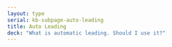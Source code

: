 ```yaml
---
layout: type
serial: kb-subpage-auto-leading
title: Auto Leading
deck: "What is automatic leading. Should I use it?"
---
```


<!-- 
Auto leading is a feature that allows your design software to automatically assign a leading value to the text you set, based on its point size. Most design software programs use a default auto leading setting of 120 percent of the point size. (This value can be changed by the user, as can most default values.)

In many cases, the use of auto leading results in a fractional value. For example, for 10 point type, the auto leading might be a nice, even 12 point; but for 11 point type, it becomes 13.2; for 12, it is 14.4; and for 14, it is 16.8. Most current design programs indicate the actual auto-leading value in the leading field, usually in parentheses; others don't show it at all.

Pros and Cons

Auto leading can be a real convenience when working with text type. By using auto leading, you can change text sizes as many times as you like and the leading will adjust proportionally and automatically. This is a real time-saver when you are unsure of your final point size and want the freedom to experiment.

On the other hand, auto leading does have its pitfalls; follow these guidelines to know when to use it and when to lose it:

When you are combining type, symbols, or dingbats of different point sizes on the same line, auto leading can wreak havoc with the line spacing in a text block, making one line jump to adjust to the larger glyph. To avoid this sometimes unexpected and usually unwanted occurrence, be sure to use a fixed leading. (Now you know why lines of type can mysteriously "jump" when you add a differently sized element to a block of copy!)

Converting auto leading to a fixed value also ensures that the leading won't change if the document is opened on another computer with different default settings.

While auto leading can facilitate the setting of body text, it is not as useful for display type. Display (or headline) type in larger sizes needs a lot less leading than text (see illustrations). This is especially true with all-cap settings that have no descenders to fill in the space between the lines. For display type, auto-leading settings will generally be way off the mark. Use your eye, not your software, to make larger type settings visually appropriate.
 -->